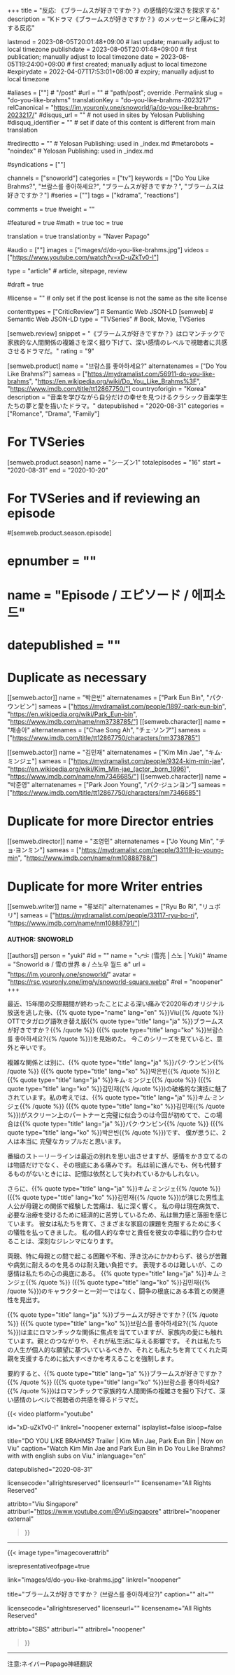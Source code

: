 +++
title = "反応: 《ブラームスが好きですか？》の感情的な深さを探求する"
description = "Kドラマ《ブラームスが好きですか？》のメッセージと痛みに対する反応"

lastmod = 2023-08-05T20:01:48+09:00                 # last update; manually adjust to local timezone
publishdate = 2023-08-05T20:01:48+09:00             # first publication; manually adjust to local timezone
date = 2023-08-05T19:24:00+09:00                    # first created; manually adjust to local timezone
#expirydate = 2022-04-07T17:53:01+08:00              # expiry; manually adjust to local timezone

#aliases = [""]                                        # "/post"
#url = ""                                              # "path/post"; override .Permalink
slug = "do-you-like-brahms"
translationKey = "do-you-like-brahms-2023217"
relCanonical = "https://im.youronly.one/snoworld/ja/do-you-like-brahms-2023217/"
#disqus_url = ""                                       # not used in sites by Yelosan Publishing
#disquq_identifier = ""                                # set if date of this content is different from main translation

#redirectto = ""                                       # Yelosan Publishing: used in _index.md
#metarobots = "noindex"                                # Yelosan Publishing: used in _index.md

#syndications = [""]

channels = ["snoworld"]
categories = ["tv"]
keywords = ["Do You Like Brahms?", "브람스를 좋아하세요?", "ブラームスが好きですか？", "ブラームスは好きですか？"]
#series = [""]
tags = ["kdrama", "reactions"]

comments = true
#weight = ""

#featured = true
#math = true
toc = true

translation = true
translationby = "Naver Papago"

#audio = [""]
images = ["images/d/do-you-like-brahms.jpg"]
videos = ["https://www.youtube.com/watch?v=xD-uZkTv0-I"]

type = "article"                                             # article, sitepage, review

#draft = true

#license = ""                                          # only set if the post license is not the same as the site license

contenttypes = ["CriticReview"]                                                   # Semantic Web JSON-LD
[semweb]                                                              # Semantic Web JSON-LD
  type = "TVSeries"                                                           # Book, Movie, TVSeries

[semweb.review]
  snippet = "《ブラームスが好きですか？》はロマンチックで家族的な人間関係の複雑さを深く掘り下げて、深い感情のレベルで視聴者に共感させるドラマだ。"
  rating = "9"

[semweb.product]
  name = "브람스를 좋아하세요?"
  alternatenames = ["Do You Like Brahms?"]
  sameas = ["https://mydramalist.com/56911-do-you-like-brahms", "https://en.wikipedia.org/wiki/Do_You_Like_Brahms%3F", "https://www.imdb.com/title/tt12867750/"]
  countryoforigin = "Korea"
  description = "音楽を学びながら自分だけの幸せを見つけるクラシック音楽学生たちの夢と愛を描いたドラマ。"
  datepublished = "2020-08-31"
  categories = ["Romance", "Drama", "Family"]

# For TVSeries
[semweb.product.season]
  name = "シーズン1"
  totalepisodes = "16"
  start = "2020-08-31"
  end = "2020-10-20"

# For TVSeries and if reviewing an episode
#[semweb.product.season.episode]
#  epnumber = ""
#  name = "Episode / エピソード / 에피소드"
#  datepublished = ""

# Duplicate as necessary
[[semweb.actor]]
  name = "박은빈"
  alternatenames = ["Park Eun Bin", "パク·ウンビン"]
  sameas = ["https://mydramalist.com/people/1897-park-eun-bin", "https://en.wikipedia.org/wiki/Park_Eun-bin", "https://www.imdb.com/name/nm3738785/"]
[[semweb.character]]
  name = "채송아"
  alternatenames = ["Chae Song Ah", "チェ·ソンア"]
  sameas = ["https://www.imdb.com/title/tt12867750/characters/nm3738785"]

[[semweb.actor]]
  name = "김민재"
  alternatenames = ["Kim Min Jae", "キム·ミンジェ"]
  sameas = ["https://mydramalist.com/people/9324-kim-min-jae", "https://en.wikipedia.org/wiki/Kim_Min-jae_(actor,_born_1996)", "https://www.imdb.com/name/nm7346685/"]
[[semweb.character]]
  name = "박준영"
  alternatenames = ["Park Joon Young", "パク·ジュンヨン"]
  sameas = ["https://www.imdb.com/title/tt12867750/characters/nm7346685"]

# Duplicate for more Director entries
[[semweb.director]]
  name = "조영민"
  alternatenames = ["Jo Young Min", "チョ·ヨンミン"]
  sameas = ["https://mydramalist.com/people/33119-jo-young-min", "https://www.imdb.com/name/nm10888788/"]

# Duplicate for more Writer entries
[[semweb.writer]]
  name = "류보리"
  alternatenames = ["Ryu Bo Ri", "リュボリ"]
  sameas = ["https://mydramalist.com/people/33117-ryu-bo-ri", "https://www.imdb.com/name/nm10888791/"]

#### AUTHOR: SNOWORLD ####
[[authors]]
  person = "yuki"
  #id = ""
  name = "ᜌᜓᜃᜒ (雪亮 | 스노 | Yuki)"
  #name = "Snoworld ❄️ / 雪の世界 ❄️ / 스노우 월드 ❄️"
  url = "https://im.youronly.one/snoworld/"
  avatar = "https://rsc.youronly.one/img/y/snoworld-square.webp"
  #rel = "noopener"
+++

最近、15年間の交際期間が終わったことによる深い痛みで2020年のオリジナル放送を逃した後、{{% quote type="name" lang="en" %}}Viu{{% /quote %}} OTTでタガログ語吹き替え版{{% quote type="title" lang="ja" %}}ブラームスが好きですか？{{% /quote %}} ({{% quote type="title" lang="ko" %}}브람스를 좋아하세요?{{% /quote %}})を見始めた。 今このシリーズを見ていると、意外と辛いです。

<!--more-->

複雑な関係とは別に、{{% quote type="title" lang="ja" %}}パク·ウンビン{{% /quote %}} ({{% quote type="title" lang="ko" %}}박은빈{{% /quote %}})と{{% quote type="title" lang="ja" %}}キム·ミンジェ{{% /quote %}} ({{% quote type="title" lang="ko" %}}김민재{{% /quote %}})の破格的な演技に魅了されています。私の考えでは、{{% quote type="title" lang="ja" %}}キム·ミンジェ{{% /quote %}} ({{% quote type="title" lang="ko" %}}김민재{{% /quote %}})がスクリーン上のパートナーと完璧に似合うのは今回が初めてで、この場合は{{% quote type="title" lang="ja" %}}パク·ウンビン{{% /quote %}} ({{% quote type="title" lang="ko" %}}박은빈{{% /quote %}})です、 僕が思うに、2人は本当に 完璧なカップルだと思います。

番組のストーリーラインは最近の別れを思い出させますが、感情をかき立てるのは物語だけでなく、その根底にある痛みです。 私は前に進んでも、何も代替するものがないときには、記憶は依然として失われているかもしれない。

さらに、{{% quote type="title" lang="ja" %}}キム·ミンジェ{{% /quote %}} ({{% quote type="title" lang="ko" %}}김민재{{% /quote %}})が演じた男性主人公が母親との関係で経験した苦痛は、私に深く響く。 私の母は現在病気で、必要な治療を受けるために経済的に苦労しているため、私は無力感と落胆を感じています。 彼女は私たちを育て、さまざまな家庭の課題を克服するために多くの犠牲を払ってきました。 私の個人的な幸せと責任を彼女の幸福に釣り合わせることは、深刻なジレンマになります。

両親、特に母親との間で起こる困難や不和、浮き沈みにかかわらず、彼らが苦難や病気に耐えるのを見るのは耐え難い負担です。 表現するのは難しいが、この感情は私たちの心の奥底にある。 {{% quote type="title" lang="ja" %}}キム·ミンジェ{{% /quote %}} ({{% quote type="title" lang="ko" %}}김민재{{% /quote %}})のキャラクターと一対一ではなく、闘争の根底にある本質との関連性を見出す。

{{% quote type="title" lang="ja" %}}ブラームスが好きですか？{{% /quote %}} ({{% quote type="title" lang="ko" %}}브람스를 좋아하세요?{{% /quote %}})は主にロマンチックな関係に焦点を当てていますが、家族内の愛にも触れています。親とのつながりや、それが私生活に与える影響です。 それは私たちの人生が個人的な願望に基づいているべきか、それとも私たちを育ててくれた両親を支援するために拡大すべきかを考えることを強制します。

要約すると、{{% quote type="title" lang="ja" %}}ブラームスが好きですか？{{% /quote %}} ({{% quote type="title" lang="ko" %}}브람스를 좋아하세요?{{% /quote %}})はロマンチックで家族的な人間関係の複雑さを掘り下げて、深い感情のレベルで視聴者の共感を得るドラマだ。

{{< video
  platform="youtube"

  id="xD-uZkTv0-I"
  linkrel="noopener external"
  isplaylist=false
  isloop=false

  title="DO YOU LIKE BRAHMS? Trailer | Kim Min Jae, Park Eun Bin | Now on Viu"
  caption="Watch Kim Min Jae and Park Eun Bin in Do You Like Brahms? with with english subs on Viu."
  inlanguage="en"

  datepublished="2020-08-31"

  licensecode="allrightsreserved"
  licenseurl=""
  licensename="All Rights Reserved"

  attribto="Viu Singapore"
  attriburl="https://www.youtube.com/@ViuSingapore"
  attribrel="noopener external"
>}}

---

{{< image
  type="imagecoverattrib"

  isrepresentativeofpage=true

  link="images/d/do-you-like-brahms.jpg"
  linkrel="noopener"

  title="ブラームスが好きですか？ (브람스를 좋아하세요?)"
  caption=""
  alt=""

  licensecode="allrightsreserved"
  licenseurl=""
  licensename="All Rights Reserved"

  attribto="SBS"
  attriburl=""
  attribrel="noopener"
>}}

---

注意:ネイバーPapago神経翻訳
